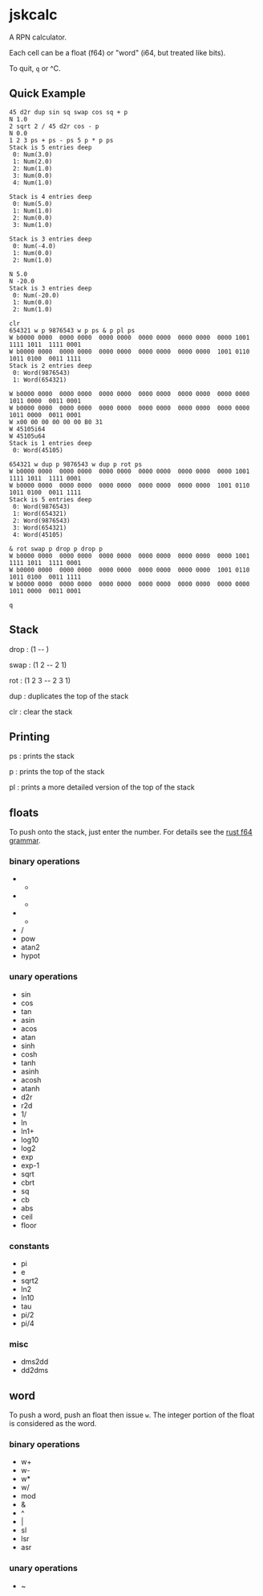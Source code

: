# jskcalc

A RPN calculator.

Each cell can be a float (f64) or "word" (i64, but treated like bits).

To quit, `q` or ^C.

## Quick Example

```
45 d2r dup sin sq swap cos sq + p
N 1.0
2 sqrt 2 / 45 d2r cos - p
N 0.0
1 2 3 ps + ps - ps 5 p * p ps
Stack is 5 entries deep
 0: Num(3.0)
 1: Num(2.0)
 2: Num(1.0)
 3: Num(0.0)
 4: Num(1.0)

Stack is 4 entries deep
 0: Num(5.0)
 1: Num(1.0)
 2: Num(0.0)
 3: Num(1.0)

Stack is 3 entries deep
 0: Num(-4.0)
 1: Num(0.0)
 2: Num(1.0)

N 5.0
N -20.0
Stack is 3 entries deep
 0: Num(-20.0)
 1: Num(0.0)
 2: Num(1.0)

clr
654321 w p 9876543 w p ps & p pl ps
W b0000 0000  0000 0000  0000 0000  0000 0000  0000 0000  0000 1001  1111 1011  1111 0001
W b0000 0000  0000 0000  0000 0000  0000 0000  0000 0000  1001 0110  1011 0100  0011 1111
Stack is 2 entries deep
 0: Word(9876543)
 1: Word(654321)

W b0000 0000  0000 0000  0000 0000  0000 0000  0000 0000  0000 0000  1011 0000  0011 0001
W b0000 0000  0000 0000  0000 0000  0000 0000  0000 0000  0000 0000  1011 0000  0011 0001
W x00 00 00 00 00 00 B0 31
W 45105i64
W 45105u64
Stack is 1 entries deep
 0: Word(45105)

654321 w dup p 9876543 w dup p rot ps
W b0000 0000  0000 0000  0000 0000  0000 0000  0000 0000  0000 1001  1111 1011  1111 0001  
W b0000 0000  0000 0000  0000 0000  0000 0000  0000 0000  1001 0110  1011 0100  0011 1111  
Stack is 5 entries deep
 0: Word(9876543)
 1: Word(654321)
 2: Word(9876543)
 3: Word(654321)
 4: Word(45105)

& rot swap p drop p drop p     
W b0000 0000  0000 0000  0000 0000  0000 0000  0000 0000  0000 1001  1111 1011  1111 0001  
W b0000 0000  0000 0000  0000 0000  0000 0000  0000 0000  1001 0110  1011 0100  0011 1111  
W b0000 0000  0000 0000  0000 0000  0000 0000  0000 0000  0000 0000  1011 0000  0011 0001

q
```

## Stack
drop
: (1 -- )

swap
: (1 2 -- 2 1)

rot
: (1 2 3 -- 2 3 1)

dup
: duplicates the top of the stack

clr
: clear the stack

## Printing
ps
: prints the stack

p
: prints the top of the stack

pl
: prints a more detailed version of the top of the stack

## floats

To push onto the stack, just enter the number. For details see the
[rust f64 grammar](https://doc.rust-lang.org/std/primitive.f64.html#grammar).

### binary operations
- +
- -
- *
- /
- pow
- atan2
- hypot

### unary operations
- sin
- cos
- tan
- asin
- acos
- atan
- sinh
- cosh
- tanh
- asinh
- acosh
- atanh
- d2r
- r2d
- 1/
- ln
- ln1+
- log10
- log2
- exp
- exp-1
- sqrt
- cbrt
- sq
- cb
- abs
- ceil
- floor

### constants
- pi
- e
- sqrt2
- ln2
- ln10
- tau
- pi/2
- pi/4

### misc
- dms2dd
- dd2dms

## word

To push a word, push an float then issue `w`. The integer portion of the float is considered as the word.

### binary operations
- w+
- w-
- w\*
- w/
- mod
- &
- ^
- |
- sl
- lsr
- asr

### unary operations
- ~

